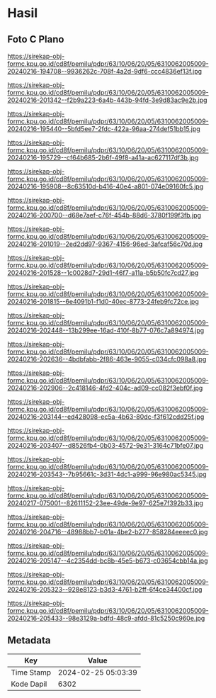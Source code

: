 # Hasil

## Foto C Plano

https://sirekap-obj-formc.kpu.go.id/cd8f/pemilu/pdpr/63/10/06/20/05/6310062005009-20240216-194708--9936262c-708f-4a2d-9df6-ccc4836ef13f.jpg

https://sirekap-obj-formc.kpu.go.id/cd8f/pemilu/pdpr/63/10/06/20/05/6310062005009-20240216-201342--f2b9a223-6a4b-443b-94fd-3e9d83ac9e2b.jpg

https://sirekap-obj-formc.kpu.go.id/cd8f/pemilu/pdpr/63/10/06/20/05/6310062005009-20240216-195440--5bfd5ee7-2fdc-422a-96aa-274def51bb15.jpg

https://sirekap-obj-formc.kpu.go.id/cd8f/pemilu/pdpr/63/10/06/20/05/6310062005009-20240216-195729--cf64b685-2b6f-49f8-a41a-ac627117df3b.jpg

https://sirekap-obj-formc.kpu.go.id/cd8f/pemilu/pdpr/63/10/06/20/05/6310062005009-20240216-195908--8c63510d-b416-40e4-a801-074e09160fc5.jpg

https://sirekap-obj-formc.kpu.go.id/cd8f/pemilu/pdpr/63/10/06/20/05/6310062005009-20240216-200700--d68e7aef-c76f-454b-88d6-3780f199f3fb.jpg

https://sirekap-obj-formc.kpu.go.id/cd8f/pemilu/pdpr/63/10/06/20/05/6310062005009-20240216-201019--2ed2dd97-9367-4156-96ed-3afcaf56c70d.jpg

https://sirekap-obj-formc.kpu.go.id/cd8f/pemilu/pdpr/63/10/06/20/05/6310062005009-20240216-201528--1c0028d7-29d1-46f7-a11a-b5b50fc7cd27.jpg

https://sirekap-obj-formc.kpu.go.id/cd8f/pemilu/pdpr/63/10/06/20/05/6310062005009-20240216-201815--6e4091b1-f1d0-40ec-8773-24feb9fc72ce.jpg

https://sirekap-obj-formc.kpu.go.id/cd8f/pemilu/pdpr/63/10/06/20/05/6310062005009-20240216-202448--13b299ee-16ad-410f-8b77-076c7a894974.jpg

https://sirekap-obj-formc.kpu.go.id/cd8f/pemilu/pdpr/63/10/06/20/05/6310062005009-20240216-202636--4bdbfabb-2f86-463e-9055-c034cfc098a8.jpg

https://sirekap-obj-formc.kpu.go.id/cd8f/pemilu/pdpr/63/10/06/20/05/6310062005009-20240216-202906--2c418146-4fd2-404c-ad09-cc082f3ebf0f.jpg

https://sirekap-obj-formc.kpu.go.id/cd8f/pemilu/pdpr/63/10/06/20/05/6310062005009-20240216-203144--ed428098-ec5a-4b63-80dc-f3f612cdd25f.jpg

https://sirekap-obj-formc.kpu.go.id/cd8f/pemilu/pdpr/63/10/06/20/05/6310062005009-20240216-203407--d8526fb4-0b03-4572-9e31-3164c71bfe07.jpg

https://sirekap-obj-formc.kpu.go.id/cd8f/pemilu/pdpr/63/10/06/20/05/6310062005009-20240216-203543--7b95661c-3d31-4dc1-a999-96e980ac5345.jpg

https://sirekap-obj-formc.kpu.go.id/cd8f/pemilu/pdpr/63/10/06/20/05/6310062005009-20240217-075001--82611152-23ee-49de-9e97-625e7f392b33.jpg

https://sirekap-obj-formc.kpu.go.id/cd8f/pemilu/pdpr/63/10/06/20/05/6310062005009-20240216-204716--48988bb7-b01a-4be2-b277-858284eeeec0.jpg

https://sirekap-obj-formc.kpu.go.id/cd8f/pemilu/pdpr/63/10/06/20/05/6310062005009-20240216-205147--4c2354dd-bc8b-45e5-b673-c03654cbb14a.jpg

https://sirekap-obj-formc.kpu.go.id/cd8f/pemilu/pdpr/63/10/06/20/05/6310062005009-20240216-205323--928e8123-b3d3-4761-b2ff-6f4ce34400cf.jpg

https://sirekap-obj-formc.kpu.go.id/cd8f/pemilu/pdpr/63/10/06/20/05/6310062005009-20240216-205433--98e3129a-bdfd-48c9-afdd-81c5250c960e.jpg


## Metadata

| Key        | Value               |
| ---------- | ------------------- |
| Time Stamp | 2024-02-25 05:03:39 |
| Kode Dapil | 6302                |



